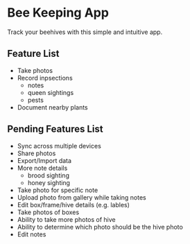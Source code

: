 # Bee Keeping App

Track your beehives with this simple and intuitive app.

## Feature List
- Take photos
- Record inpsections 
    - notes
    - queen sightings
    - pests
- Document nearby plants

## Pending Features List
- Sync across multiple devices
- Share photos
- Export/Import data
- More note details
    - brood sighting
    - honey sighting
- Take photo for specific note
- Upload photo from gallery while taking notes
- Edit box/frame/hive details (e.g. lables)
- Take photos of boxes
- Ability to take more photos of hive
- Ability to determine which photo should be the hive photo
- Edit notes